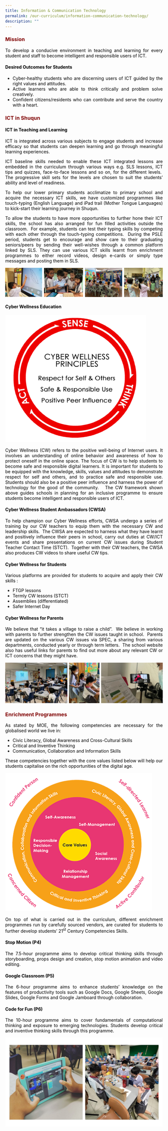 ```yaml
---
title: Information & Communication Technology
permalink: /our-curriculum/information-communication-technology/
description: ""
---
```

<h3 style="text-align: justify;"><strong><span style="color: #800000;">Mission</span></strong></h3>

<p style="text-align: justify;"><span style="color: #000000;">To develop a conducive environment in teaching and learning for every student and staff to become intelligent and responsible users of ICT.</span></p>
<h4 style="text-align: justify;"><span style="color: #000000;"><strong>Desired Outcomes for Students</strong></span></h4>
<ul style="text-align: justify;">
<li><span style="color: #000000;">Cyber-healthy students who are discerning users of ICT guided by the right values and attitudes.</span></li>
<li><span style="color: #000000;">Active learners who are able to think critically and problem solve creatively.</span></li>
<li><span style="color: #000000;">Confident citizens/residents who can contribute and serve the country with a heart.</span></li>
</ul>
<h3 style="text-align: justify;"><strong><span style="color: #800000;">ICT in Shuqun</span></strong></h3>

<h4 style="text-align: justify;"><span style="color: #000000;"><strong>ICT in Teaching and Learning</strong></span></h4>
<p style="text-align: justify;"><span style="color: #000000;">ICT is integrated across various subjects to engage students and increase efficacy so that students can deepen learning and go through meaningful learning experiences.&nbsp;&nbsp;&nbsp;&nbsp;</span></p>
<p style="text-align: justify;"><span style="color: #000000;">ICT baseline skills needed to enable these ICT integrated lessons are embedded in the curriculum through various ways e.g. SLS lessons, ICT tips and quizzes, face-to-face lessons and so on, for the different levels.&nbsp; The progressive skill sets for the levels are chosen to suit the students&rsquo; ability and level of readiness.&nbsp;&nbsp;</span></p>
<p style="text-align: justify;"><span style="color: #000000;">To help our lower primary students acclimatize to primary school and acquire the necessary ICT skills, we have customized programmes like touch-typing (English Language) and iPad trail (Mother Tongue Languages) to kick-start their learning journey in Shuqun.</span></p>
<p style="text-align: justify;"><span style="color: #000000;">To allow the students to have more opportunities to further hone their ICT skills, the school has also arranged for fun filled activities outside the classroom.&nbsp; For example, students can test their typing skills by competing with each other through the touch-typing competitions.&nbsp; During the PSLE period, students get to encourage and show care to their graduating seniors/peers by sending their well-wishes through a common platform linked by SLS. They can use various ICT skills learnt from enrichment programmes to either record videos, design e-cards or simply type messages and posting them in SLS.</span></p>

![](/images/ICT003.jpg)

<h4 style="text-align: justify;"><span style="color: #000000;"><strong>Cyber Wellness Education</strong></span></h4>

![](/images/CyberWellness%201.jpg)

<p style="text-align: justify;"><span style="color: #000000;">Cyber Wellness (CW) refers to the positive well-being of Internet users. It involves an understanding of online behavior and awareness of how to protect oneself in the online space. The focus of CW is to help students to become safe and responsible digital learners. It is important for students to be equipped with the knowledge, skills, values and attitudes to demonstrate respect for self and others, and to practice safe and responsible use. Students should also be a positive peer influence and harness the power of technology for the good of the community.&nbsp; &nbsp;The CW framework shown above guides schools in planning for an inclusive programme to ensure students become intelligent and responsible users of ICT.&nbsp;</span></p>
<h4 style="text-align: justify;"><span style="color: #000000;"><strong>Cyber Wellness Student Ambassadors (CWSA)</strong></span></h4>
<p style="text-align: justify;"><span style="color: #000000;">To help champion our Cyber Wellness efforts, CWSA undergo a series of training by our CW teachers to equip them with the necessary CW and leadership skills.&nbsp; The CWSA are expected to harness what they have learnt and positively influence their peers in school, carry out duties at CW/ICT events and share presentations on current CW issues during Student Teacher Contact Time (STCT).&nbsp; Together with their CW teachers, the CWSA also produces CW videos to share useful CW tips.&nbsp; &nbsp;&nbsp;&nbsp;&nbsp;&nbsp;&nbsp;</span></p>
<h4 style="text-align: justify;"><span style="color: #000000;"><strong>Cyber Wellness for Students</strong></span></h4>
<p style="text-align: justify;"><span style="color: #000000;">Various platforms are provided for students to acquire and apply their CW skills :</span></p>
<ul style="text-align: justify;">
<li><span style="color: #000000;">FTGP lessons</span></li>
<li><span style="color: #000000;">Termly CW lessons (STCT)</span></li>
<li><span style="color: #000000;">Assemblies (differentiated)</span></li>
<li><span style="color: #000000;">Safer Internet Day</span></li>
</ul>
<h4 style="text-align: justify;"><span style="color: #000000;"><strong>Cyber Wellness for Parents</strong></span></h4>
<p style="text-align: justify;"><span style="color: #000000;">We believe that &ldquo;it takes a village to raise a child&rdquo;.&nbsp; We believe in working with parents to further strengthen the CW issues taught in school.&nbsp; Parents are updated on the various CW issues via SPEC, a sharing from various departments, conducted yearly or through term letters.&nbsp; The school website also has useful links for parents to find out more about any relevant CW or ICT concerns that they might have.</span></p>

![](/images/ICT002.jpg)

<h3 style="text-align: justify;"><strong><span style="color: #800000;">Enrichment Programmes</span></strong></h3>

<p style="text-align: justify;"><span style="color: #000000;">As stated by MOE, the following competencies are necessary for the globalised world we live in:</span></p>
<ul style="text-align: justify;">
<li><span style="color: #000000;">Civic Literacy, Global Awareness and Cross-Cultural Skills</span></li>
<li><span style="color: #000000;">Critical and Inventive Thinking</span></li>
<li><span style="color: #000000;">Communication, Collaboration and Information Skills</span></li>
</ul>
<p style="text-align: justify;"><span style="color: #000000;">These competencies together with the core values listed below will help our students capitalise on the rich opportunities of the digital age.</span></p>

![](/images/ICT04%20(1).jpg)

<p style="text-align: justify;"><span style="color: #000000;">On top of what is carried out in the curriculum, different enrichment programmes run by carefully sourced vendors, are curated for students to further develop students&rsquo; 21<sup>st</sup> Century Competencies Skills.&nbsp;</span></p>
<h4 style="text-align: justify;"><span style="color: #000000;"><strong>Stop Motion (P4)</strong></span></h4>
<p style="text-align: justify;"><span style="color: #000000;">The 7.5-hour programme aims to develop critical thinking skills through storyboarding, props design and creation, stop motion animation and video editing.&nbsp;</span></p>
<h4 style="text-align: justify;"><span style="color: #000000;"><strong>Google Classroom (P5)</strong></span></h4>
<p style="text-align: justify;"><span style="color: #000000;">The 6-hour programme aims to enhance students&rsquo; knowledge on the features of productivity tools such as Google Docs, Google Sheets, Google Slides, Google Forms and Google Jamboard through collaboration.</span></p>
<h4 style="text-align: justify;"><span style="color: #000000;"><strong>Code for Fun (P6)</strong></span></h4>
<p style="text-align: justify;"><span style="color: #000000;">The 10-hour programme aims to cover fundamentals of computational thinking and exposure to emerging technologies. Students develop critical and inventive thinking skills through this programme.</span></p>

![](/images/ICT006.jpg)